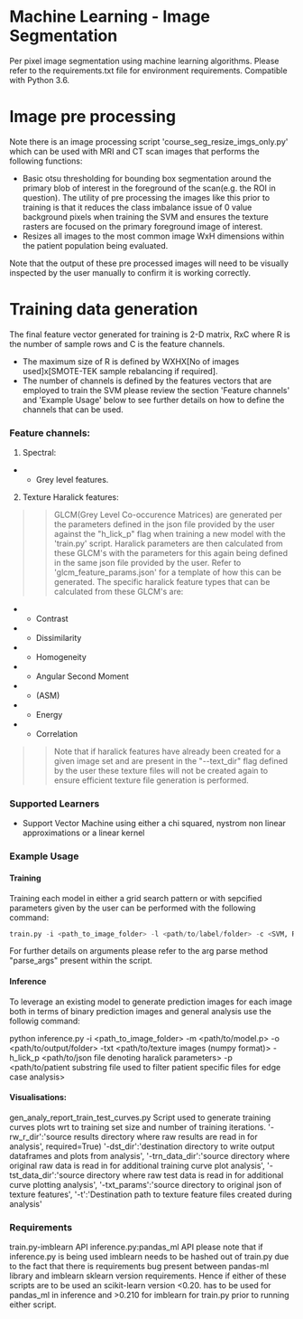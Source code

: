 # Machine Learning - Image Segmentation

Per pixel image segmentation using machine learning algorithms. Please refer to the requirements.txt file for environment requirements. Compatible with Python 3.6.

# Image pre processing
Note there is an image processing script 'course_seg_resize_imgs_only.py' which can be used with MRI and CT scan images that performs the following functions:

* Basic otsu thresholding for bounding box segmentation around the primary blob of interest in the foreground of the scan(e.g. the ROI in question). The utility of pre processing the images like this prior to training is that it reduces the class imbalance issue of 0 value background pixels when training the SVM and ensures the texture rasters are focused on the primary foreground image of interest. 
* Resizes all images to the most common image WxH dimensions within the patient population being evaluated. 

Note that the output of these pre processed images will need to be visually inspected by the user manually to confirm it is working correctly.   

# Training data generation

The final feature vector generated for training is 2-D matrix, RxC where R is the number of sample rows and C is the feature channels. 
* The maximum size of R is defined by WXHX[No of images used]x[SMOTE-TEK sample rebalancing if required]. 
* The number of channels is defined by the features vectors that are employed to train the SVM please review the section 'Feature channels' and 'Example Usage' below to see further details on how to define the channels that can be used. 

### Feature channels:
1. Spectral:

* * Grey level features. 

2. Texture Haralick features:

> > GLCM(Grey Level Co-occurence Matrices) are generated per the parameters defined in the json file provided by the user against the "h_lick_p" flag when training a new model with the 'train.py' script. Haralick parameters are then calculated from these GLCM's with the parameters for this again being defined in the same json file provided by the user. Refer to 'glcm_feature_params.json' for a template of how this can be generated. The specific haralick feature types that can be calculated from these GLCM's are:

* * Contrast
* * Dissimilarity
* * Homogeneity
* * Angular Second Moment
* * (ASM)
* * Energy
* * Correlation

> > Note that if haralick features have already been created for a given image set and are present in the "--text_dir" flag defined by the user these texture files will not be created again to ensure efficient texture file generation is performed. 


### Supported Learners

* Support Vector Machine using either a chi squared, nystrom non linear approximations or a linear kernel


### Example Usage
#### Training
Training each model in either a grid search pattern or with sepcified parameters given by the user can be performed with the following command:

```python 
train.py -i <path_to_image_folder> -l <path/to/label/folder> -c <SVM, RF, GBC> -o <path/to/model.p>
``` 

For further details on arguments please refer to the arg parse method "parse_args" present within the script. 

#### Inference
To leverage an existing model to generate prediction images for each image both in terms of binary prediction images and general analysis use the followig command:

python inference.py  -i <path_to_image_folder> -m <path/to/model.p> -o <path/to/output/folder> -txt <path/to/texture images (numpy format)> -h_lick_p <path/to/json file denoting haralick parameters> -p <path/to/patient substring file used to filter patient specific files for edge case analysis>

#### Visualisations: 
gen_analy_report_train_test_curves.py
Script used to generate training curves plots wrt to training set size and number of training iterations. 
  '-rw_r_dir':'source results directory where raw results are read in for analysis',
                        required=True)
  '-dst_dir':'destination directory to write output dataframes and plots from analysis',
  '-trn_data_dir':'source directory where original raw data is read in for additional training curve plot analysis',
  '-tst_data_dir':'source directory where raw test data is read in for additional curve plotting analysis',
  '-txt_params':'source directory to original json of texture features',
  '-t':'Destination path to texture feature files created during analysis'

### Requirements
train.py-imblearn API
inference.py:pandas_ml API  please note that if inference.py is being used imblearn needs to be hashed out of train.py due to the fact that there is requirements bug present between pandas-ml library and imblearn sklearn version requirements. Hence if either of these scripts are to be used an scikit-learn version <0.20. has to be used for pandas_ml in inference and >0.210 for imblearn for train.py prior to running either script.  

